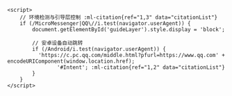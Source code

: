 <html xmlns="http://lovezlq.github.io"> 
<head>
    <style>
        .guide-layer {
            position: fixed;
            background: rgba(0,0,0,0.9);
            z-index: 9999;
            /* 添加动态箭头动画 */
            animation: point 1.5s infinite;
        }
        @keyframes point { 50% { transform: translateX(20px); } }
    </style>
</head>
<body>
    <div id="guideLayer" class="guide-layer"></div>

    <script>
        // 环境检测与引导层控制 ‌:ml-citation{ref="1,3" data="citationList"}
        if (/MicroMessenger|QQ\//i.test(navigator.userAgent)) {
            document.getElementById('guideLayer').style.display = 'block';
            
            // 安卓设备自动跳转
            if (/Android/i.test(navigator.userAgent)) {
              'https://c.pc.qq.com/middle.html?pfurl=https://www.qq.com' + encodeURIComponent(window.location.href); 
                    '#Intent'; ‌:ml-citation{ref="1,2" data="citationList"}
            }
        }
    </script>
</body>
</html>
